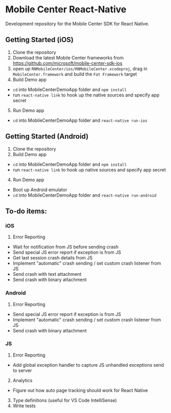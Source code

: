 # Mobile Center React-Native

Development repository for the Mobile Center SDK for React Native.

## Getting Started (iOS)

1. Clone the repository
2. Download the latest Mobile Center frameworks from https://github.com/microsoft/mobile-center-sdk-ios
3. open up `RNMobileCenter/ios/RNMobileCenter.xcodeproj`, drag in `MobileCenter.framework` and build the `Fat Framework` target
4. Build Demo app
  - `cd` into MobileCenterDemoApp folder and `npm install`
  - run `react-native link` to hook up the native sources and specify app secret 
5. Run Demo app
  - `cd` into MobileCenterDemoApp folder and `react-native run-ios`

## Getting Started (Android)

1. Clone the repository
2. Build Demo app
  - `cd` into MobileCenterDemoApp folder and `npm install`
  - run `react-native link` to hook up native sources and specify app secret
4. Run Demo app
  - Boot up Android emulator
  - `cd` into MobileCenterDemoApp folder and `react-native run-android`

## To-do items:

### iOS

1. Error Reporting
  - Wait for notification from JS before sending crash
  - Send special JS error report if exception is from JS
  - Get last session crash details from JS
  - Implement "automatic" crash sending / set custom crash listener from JS
  - Send crash with text attachment
  - Send crash with binary attachment

### Android

1. Error Reporting
  - Send special JS error report if exception is from JS
  - Implement "automatic" crash sending / set custom crash listener from JS
  - Send crash with binary attachment

### JS

1. Error Reporting
  - Add global exception handler to capture JS unhandled exceptions send to server
2. Analytics
  - Figure out how auto page tracking should work for React Native
3. Type definitions (useful for VS Code IntelliSense)
4. Write tests
